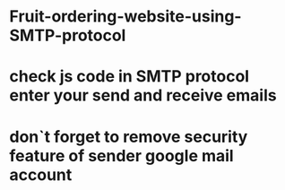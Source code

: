 ﻿# Fruit-ordering-website-using-SMTP-protocol
# check js code in SMTP protocol enter your send and receive emails
# don`t forget to remove security feature of sender google mail account
